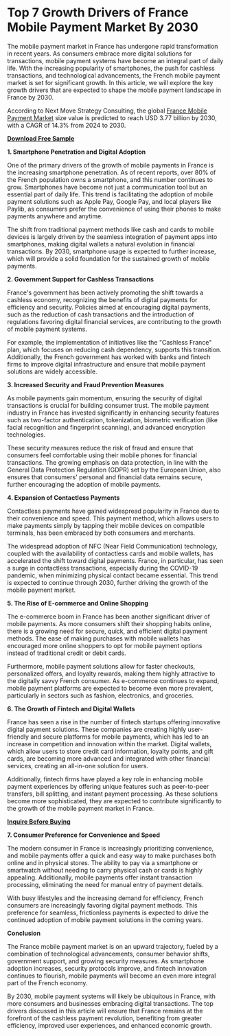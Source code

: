 # Top 7 Growth Drivers of France Mobile Payment Market By 2030

The mobile payment market in France has undergone rapid transformation in recent years. As consumers embrace more digital solutions for transactions, mobile payment systems have become an integral part of daily life. With the increasing popularity of smartphones, the push for cashless transactions, and technological advancements, the French mobile payment market is set for significant growth. In this article, we will explore the key growth drivers that are expected to shape the mobile payment landscape in France by 2030.

According to Next Move Strategy Consulting, the global [France Mobile Payment Market](https://www.nextmsc.com/report/france-mobile-payment-market) size value is predicted to reach USD 3.77 billion by 2030, with a CAGR of 14.3% from 2024 to 2030.

[**Download Free Sample**](https://www.nextmsc.com/france-mobile-payment-market/request-sample)

**1. Smartphone Penetration and Digital Adoption**

One of the primary drivers of the growth of mobile payments in France is the increasing smartphone penetration. As of recent reports, over 80% of the French population owns a smartphone, and this number continues to grow. Smartphones have become not just a communication tool but an essential part of daily life. This trend is facilitating the adoption of mobile payment solutions such as Apple Pay, Google Pay, and local players like Paylib, as consumers prefer the convenience of using their phones to make payments anywhere and anytime.

The shift from traditional payment methods like cash and cards to mobile devices is largely driven by the seamless integration of payment apps into smartphones, making digital wallets a natural evolution in financial transactions. By 2030, smartphone usage is expected to further increase, which will provide a solid foundation for the sustained growth of mobile payments.

**2. Government Support for Cashless Transactions**

France's government has been actively promoting the shift towards a cashless economy, recognizing the benefits of digital payments for efficiency and security. Policies aimed at encouraging digital payments, such as the reduction of cash transactions and the introduction of regulations favoring digital financial services, are contributing to the growth of mobile payment systems.

For example, the implementation of initiatives like the "Cashless France" plan, which focuses on reducing cash dependency, supports this transition. Additionally, the French government has worked with banks and fintech firms to improve digital infrastructure and ensure that mobile payment solutions are widely accessible.

**3. Increased Security and Fraud Prevention Measures**

As mobile payments gain momentum, ensuring the security of digital transactions is crucial for building consumer trust. The mobile payment industry in France has invested significantly in enhancing security features such as two-factor authentication, tokenization, biometric verification (like facial recognition and fingerprint scanning), and advanced encryption technologies.

These security measures reduce the risk of fraud and ensure that consumers feel comfortable using their mobile phones for financial transactions. The growing emphasis on data protection, in line with the General Data Protection Regulation (GDPR) set by the European Union, also ensures that consumers' personal and financial data remains secure, further encouraging the adoption of mobile payments.

**4. Expansion of Contactless Payments**

Contactless payments have gained widespread popularity in France due to their convenience and speed. This payment method, which allows users to make payments simply by tapping their mobile devices on compatible terminals, has been embraced by both consumers and merchants.

The widespread adoption of NFC (Near Field Communication) technology, coupled with the availability of contactless cards and mobile wallets, has accelerated the shift toward digital payments. France, in particular, has seen a surge in contactless transactions, especially during the COVID-19 pandemic, when minimizing physical contact became essential. This trend is expected to continue through 2030, further driving the growth of the mobile payment market.

**5. The Rise of E-commerce and Online Shopping**

The e-commerce boom in France has been another significant driver of mobile payments. As more consumers shift their shopping habits online, there is a growing need for secure, quick, and efficient digital payment methods. The ease of making purchases with mobile wallets has encouraged more online shoppers to opt for mobile payment options instead of traditional credit or debit cards.

Furthermore, mobile payment solutions allow for faster checkouts, personalized offers, and loyalty rewards, making them highly attractive to the digitally savvy French consumer. As e-commerce continues to expand, mobile payment platforms are expected to become even more prevalent, particularly in sectors such as fashion, electronics, and groceries.

**6. The Growth of Fintech and Digital Wallets**

France has seen a rise in the number of fintech startups offering innovative digital payment solutions. These companies are creating highly user-friendly and secure platforms for mobile payments, which has led to an increase in competition and innovation within the market. Digital wallets, which allow users to store credit card information, loyalty points, and gift cards, are becoming more advanced and integrated with other financial services, creating an all-in-one solution for users.

Additionally, fintech firms have played a key role in enhancing mobile payment experiences by offering unique features such as peer-to-peer transfers, bill splitting, and instant payment processing. As these solutions become more sophisticated, they are expected to contribute significantly to the growth of the mobile payment market in France.

[**Inquire Before Buying**](https://www.nextmsc.com/france-mobile-payment-market/inquire-before-buying)

**7. Consumer Preference for Convenience and Speed**

The modern consumer in France is increasingly prioritizing convenience, and mobile payments offer a quick and easy way to make purchases both online and in physical stores. The ability to pay via a smartphone or smartwatch without needing to carry physical cash or cards is highly appealing. Additionally, mobile payments offer instant transaction processing, eliminating the need for manual entry of payment details.

With busy lifestyles and the increasing demand for efficiency, French consumers are increasingly favoring digital payment methods. This preference for seamless, frictionless payments is expected to drive the continued adoption of mobile payment solutions in the coming years.

**Conclusion**

The France mobile payment market is on an upward trajectory, fueled by a combination of technological advancements, consumer behavior shifts, government support, and growing security measures. As smartphone adoption increases, security protocols improve, and fintech innovation continues to flourish, mobile payments will become an even more integral part of the French economy.

By 2030, mobile payment systems will likely be ubiquitous in France, with more consumers and businesses embracing digital transactions. The top drivers discussed in this article will ensure that France remains at the forefront of the cashless payment revolution, benefiting from greater efficiency, improved user experiences, and enhanced economic growth.
